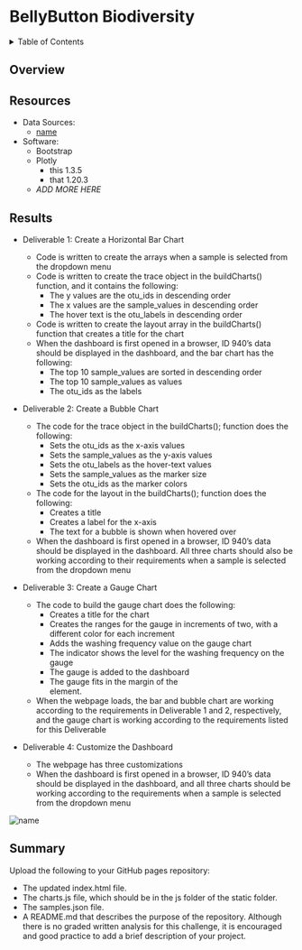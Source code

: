# BellyButton Biodiversity


<details><summary>Table of Contents</summary>
<p>

1. [Overview](https://github.com/catsdata/BellyButton_Biodiversity#overview)
2. [Resources](https://github.com/catsdata/BellyButton_Biodiversity#resources)
3. [Results](https://github.com/catsdata/BellyButton_Biodiversity#results)
4. [Summary](https://github.com/catsdata/BellyButton_Biodiversity#summary)

</p>
</details>

## Overview

## Resources

- Data Sources: 
    - [name](link)
- Software:  
    - Bootstrap
    - Plotly 
        - this 1.3.5
        - that 1.20.3
    - *ADD MORE HERE*    


## Results

- Deliverable 1: Create a Horizontal Bar Chart      
    - Code is written to create the arrays when a sample is selected from the dropdown menu 
    - Code is written to create the trace object in the buildCharts() function, and it contains the following:
        - The y values are the otu_ids in descending order
        - The x values are the sample_values in descending order
        - The hover text is the otu_labels in descending order
    - Code is written to create the layout array in the buildCharts() function that creates a title for the chart
    - When the dashboard is first opened in a browser, ID 940’s data should be displayed in the dashboard, and the bar chart has the following:
        - The top 10 sample_values are sorted in descending order
        - The top 10 sample_values as values
        - The otu_ids as the labels

- Deliverable 2: Create a Bubble Chart
    - The code for the trace object in the buildCharts(); function does the following:
        - Sets the otu_ids as the x-axis values
        - Sets the sample_values as the y-axis values
        - Sets the otu_labels as the hover-text values
        - Sets the sample_values as the marker size
        - Sets the otu_ids as the marker colors
    - The code for the layout in the buildCharts(); function does the following:
        - Creates a title
        - Creates a label for the x-axis
        - The text for a bubble is shown when hovered over
    - When the dashboard is first opened in a browser, ID 940’s data should be displayed in the dashboard. All three charts should also be working according to their requirements when a sample is selected from the dropdown menu

- Deliverable 3: Create a Gauge Chart
    - The code to build the gauge chart does the following:
        - Creates a title for the chart
        - Creates the ranges for the gauge in increments of two, with a different color for each increment
        - Adds the washing frequency value on the gauge chart
        - The indicator shows the level for the washing frequency on the gauge
        - The gauge is added to the dashboard
        - The gauge fits in the margin of the <div> element.
    - When the webpage loads, the bar and bubble chart are working according to the requirements in Deliverable 1 and 2, respectively, and the gauge chart is working according to the requirements listed for this Deliverable

- Deliverable 4: Customize the Dashboard
    - The webpage has three customizations
    - When the dashboard is first opened in a browser, ID 940’s data should be displayed in the dashboard, and all three charts should be working according to the requirements when a sample is selected from the dropdown menu

![name](imagelink)

## Summary

Upload the following to your GitHub pages repository:

- The updated index.html file.
- The charts.js file, which should be in the js folder of the static folder.
- The samples.json file.
- A README.md that describes the purpose of the repository. Although there is no graded written analysis for this challenge, it is encouraged and good practice to add a brief description of your project.